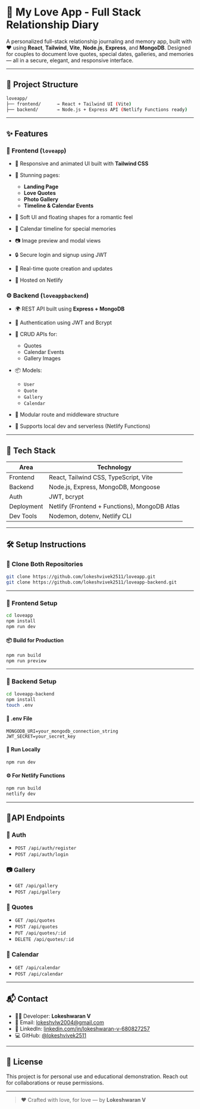 
# 💖 My Love App - Full Stack Relationship Diary

A personalized full-stack relationship journaling and memory app, built with ❤️ using **React**, **Tailwind**, **Vite**, **Node.js**, **Express**, and **MongoDB**. Designed for couples to document love quotes, special dates, galleries, and memories — all in a secure, elegant, and responsive interface.

---

## 🧩 Project Structure

```bash
loveapp/
├── frontend/      → React + Tailwind UI (Vite)
├── backend/       → Node.js + Express API (Netlify Functions ready)
````

---

## ✨ Features

### 🌸 Frontend (`loveapp`)

* 💖 Responsive and animated UI built with **Tailwind CSS**
* 🎨 Stunning pages:

  * **Landing Page**
  * **Love Quotes**
  * **Photo Gallery**
  * **Timeline & Calendar Events**
* 🌈 Soft UI and floating shapes for a romantic feel
* 📆 Calendar timeline for special memories
* 📷 Image preview and modal views
* 🔒 Secure login and signup using JWT
* 📝 Real-time quote creation and updates
* 🚀 Hosted on Netlify

### ⚙️ Backend (`loveappbackend`)

* 🌍 REST API built using **Express + MongoDB**
* 🔐 Authentication using JWT and Bcrypt
* 📅 CRUD APIs for:

  * Quotes
  * Calendar Events
  * Gallery Images
* 📦 Models:

  * `User`
  * `Quote`
  * `Gallery`
  * `Calendar`
* 📁 Modular route and middleware structure
* 🧪 Supports local dev and serverless (Netlify Functions)

---

## 🧱 Tech Stack

| Area       | Technology                                    |
| ---------- | --------------------------------------------- |
| Frontend   | React, Tailwind CSS, TypeScript, Vite         |
| Backend    | Node.js, Express, MongoDB, Mongoose           |
| Auth       | JWT, bcrypt                                   |
| Deployment | Netlify (Frontend + Functions), MongoDB Atlas |
| Dev Tools  | Nodemon, dotenv, Netlify CLI                  |

---

## 🛠 Setup Instructions

### 🔮 Clone Both Repositories

```bash
git clone https://github.com/lokeshvivek2511/loveapp.git
git clone https://github.com/lokeshvivek2511/loveapp-backend.git
```

---

### 🧼 Frontend Setup

```bash
cd loveapp
npm install
npm run dev
```

#### 📦 Build for Production

```bash
npm run build
npm run preview
```

---

### 🚀 Backend Setup

```bash
cd loveapp-backend
npm install
touch .env
```

#### 📄 .env File

```env
MONGODB_URI=your_mongodb_connection_string
JWT_SECRET=your_secret_key
```

#### 🔧 Run Locally

```bash
npm run dev
```

#### ⚙️ For Netlify Functions

```bash
npm run build
netlify dev
```

---

## 🚦API Endpoints

### 🔐 Auth

* `POST /api/auth/register`
* `POST /api/auth/login`

### 📷 Gallery

* `GET /api/gallery`
* `POST /api/gallery`

### 💬 Quotes

* `GET /api/quotes`
* `POST /api/quotes`
* `PUT /api/quotes/:id`
* `DELETE /api/quotes/:id`

### 📆 Calendar

* `GET /api/calendar`
* `POST /api/calendar`

---

## 📬 Contact

* 🧑‍💻 Developer: **Lokeshwaran V**
* 📧 Email: [lokeshvlw2004@gmail.com](mailto:lokeshvlw2004@gmail.com)
* 🔗 LinkedIn: [linkedin.com/in/lokeshwaran-v-680827257](https://linkedin.com/in/lokeshwaran-v-680827257)
* 💻 GitHub: [@lokeshvivek2511](https://github.com/lokeshvivek2511)

---

## 📝 License

This project is for personal use and educational demonstration. Reach out for collaborations or reuse permissions.

---

> ❤️ Crafted with love, for love — by **Lokeshwaran V**

